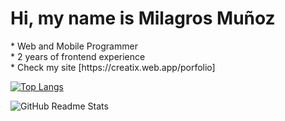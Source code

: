 <h1 slyle="color:#392C61;"> Hi, my name is Milagros Muñoz</h1>
* Web and Mobile Programmer </br>
* 2 years of frontend experience </br>
* Check my site [https://creatix.web.app/porfolio]
  
[![Top Langs](https://github-readme-stats.vercel.app/api/top-langs/?username=MilagrosMunoz&langs_count=8&count_private=false&layout=compact&theme=react&hide_border=true&bg_color=0D1117)](https://github.com/MilagrosMunoz/github-readme-stats)

<img src="https://github-readme-stats.vercel.app/api?username=MilagrosMunoz" alt="GitHub Readme Stats">
